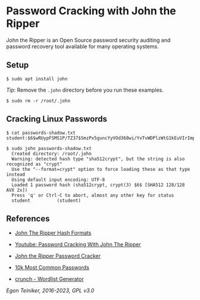 # Password Cracking with John the Ripper

John the Ripper is an Open Source password security auditing and password recovery tool available for many 
operating systems.

## Setup
```
$ sudo apt install john
```

_Tip_: Remove the `.john` directory before you run these examples.
```
$ sudo rm -r /root/.john
```

## Cracking Linux Passwords
```
$ cat passwords-shadow.txt
student:$6$wRUypFSMS1P/TZ37$SmzPx5guncYyVOd368wi/YvTvWDPlzWtG1kEuVIrImp6tw502oPyOYNivBR/6QBeK18P9t.FG6QlEC2M9N.m01::0:99999:7:::

$ sudo john passwords-shadow.txt
  Created directory: /root/.john
  Warning: detected hash type "sha512crypt", but the string is also recognized as "crypt"
  Use the "--format=crypt" option to force loading these as that type instead
  Using default input encoding: UTF-8
  Loaded 1 password hash (sha512crypt, crypt(3) $6$ [SHA512 128/128 AVX 2x])
  Press 'q' or Ctrl-C to abort, almost any other key for status
  student          (student)
```


## References
* [John The Ripper Hash Formats](https://pentestmonkey.net/cheat-sheet/john-the-ripper-hash-formats)

* [Youtube: Password Cracking With John The Ripper](https://youtu.be/XjVYl1Ts6XI)

* [John the Ripper Password Cracker](https://www.openwall.com/john/) 
	
* [10k Most Common Passwords](https://github.com/danielmiessler/SecLists/blob/master/Passwords/Common-Credentials/10k-most-common.txt)	

* [crunch - Wordlist Generator](https://sourceforge.net/p/crunch-wordlist/code/ci/master/tree/)

  
*Egon Teiniker, 2016-2023, GPL v3.0*	